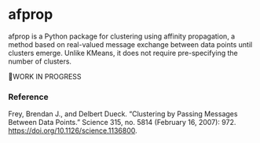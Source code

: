 # afprop

afprop is a Python package for clustering using affinity propagation, a method based on real-valued message exchange between data points until clusters emerge. Unlike KMeans, it does not require pre-specifying the number of clusters.

🚧WORK IN PROGRESS

### Reference

Frey, Brendan J., and Delbert Dueck. “Clustering by Passing Messages Between Data Points.” Science 315, no. 5814 (February 16, 2007): 972. https://doi.org/10.1126/science.1136800.
